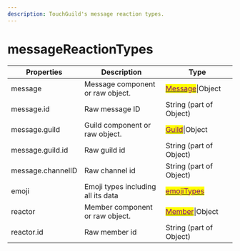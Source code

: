 ```yaml
---
description: TouchGuild's message reaction types.
---
```


# messageReactionTypes

| Properties        | Description                        | Type                                                                                                                                 |
| ----------------- | ---------------------------------- | ------------------------------------------------------------------------------------------------------------------------------------ |
| message           | Message component or raw object.   | <mark style="color:purple;"></mark>[<mark style="color:purple;">Message</mark>](../components/message.md)\|Object                    |
| message.id        | Raw message ID                     | String (part of Object)                                                                                                              |
| message.guild     | Guild component or raw object.     | [<mark style="color:purple;">Guild</mark>](../components/guild.md)\|Object                                                           |
| message.guild.id  | Raw guild id                       | String (part of Object)                                                                                                              |
| message.channelID | Raw channel id                     | String (part of Object)                                                                                                              |
| emoji             | Emoji types including all its data | <mark style="color:purple;"></mark>[<mark style="color:purple;">emojiTypes</mark>](emojitypes.md)<mark style="color:purple;"></mark> |
| reactor           | Member component or raw object.    | <mark style="color:purple;"></mark>[<mark style="color:purple;">Member</mark>](../components/member.md)\|Object                      |
| reactor.id        | Raw member id                      | String (part of Object)                                                                                                              |
